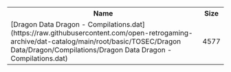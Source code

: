 <table>
<tr><th>Name</th><th>Size</th></tr>
<tr><td>[Dragon Data Dragon - Compilations.dat](https://raw.githubusercontent.com/open-retrogaming-archive/dat-catalog/main/root/basic/TOSEC/Dragon Data/Dragon/Compilations/Dragon Data Dragon - Compilations.dat)</td><td>4577</td></tr>
</table>
